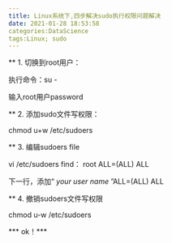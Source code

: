 ```yaml
---
title: Linux系统下,四步解决sudo执行权限问题解决
date: 2021-01-28 18:53:58
categories:DataScience
tags:Linux; sudo
---
```


** 1. 切换到root用户： 

执行命令：su - 

输入root用户password

** 2. 添加sudo文件写权限：

chmod u+w /etc/sudoers

** 3. 编辑sudoers file

vi /etc/sudoers
find： root ALL=(ALL) ALL

下一行，添加“ *your user name* ”ALL=(ALL) ALL

** 4. 撤销sudoers文件写权限

chmod u-w /etc/sudoers

*** ok！***